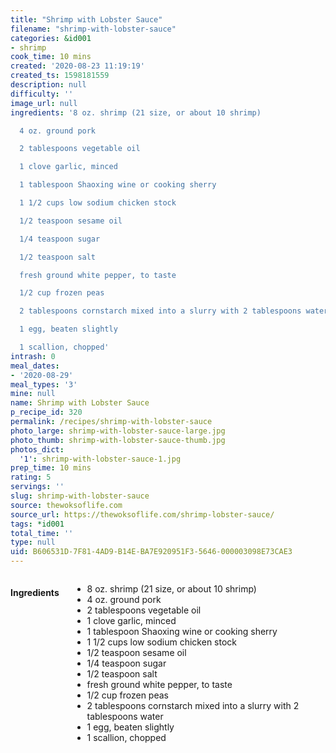 ```yaml
---
title: "Shrimp with Lobster Sauce"
filename: "shrimp-with-lobster-sauce"
categories: &id001
- shrimp
cook_time: 10 mins
created: '2020-08-23 11:19:19'
created_ts: 1598181559
description: null
difficulty: ''
image_url: null
ingredients: '8 oz. shrimp (21 size, or about 10 shrimp)

  4 oz. ground pork

  2 tablespoons vegetable oil

  1 clove garlic, minced

  1 tablespoon Shaoxing wine or cooking sherry

  1 1/2 cups low sodium chicken stock

  1/2 teaspoon sesame oil

  1/4 teaspoon sugar

  1/2 teaspoon salt

  fresh ground white pepper, to taste

  1/2 cup frozen peas

  2 tablespoons cornstarch mixed into a slurry with 2 tablespoons water

  1 egg, beaten slightly

  1 scallion, chopped'
intrash: 0
meal_dates:
- '2020-08-29'
meal_types: '3'
mine: null
name: Shrimp with Lobster Sauce
p_recipe_id: 320
permalink: /recipes/shrimp-with-lobster-sauce
photo_large: shrimp-with-lobster-sauce-large.jpg
photo_thumb: shrimp-with-lobster-sauce-thumb.jpg
photos_dict:
  '1': shrimp-with-lobster-sauce-1.jpg
prep_time: 10 mins
rating: 5
servings: ''
slug: shrimp-with-lobster-sauce
source: thewoksoflife.com
source_url: https://thewoksoflife.com/shrimp-lobster-sauce/
tags: *id001
total_time: ''
type: null
uid: B606531D-7F81-4AD9-B14E-BA7E920951F3-5646-000003098E73CAE3
---
```

<div class="large-8 medium-7 columns" id="writeup">	</div><!-- #writeup -->
</div><!-- #row-one -->
<div class="row" id="row-two">	<div class="medium-4 small-5 columns" id="ingredients"><h4>Ingredients</h4><div class="box box-ingredients content"><ul>
<li>8 oz. shrimp (21 size, or about 10 shrimp)</li>
<li>4 oz. ground pork</li>
<li>2 tablespoons vegetable oil</li>
<li>1 clove garlic, minced</li>
<li>1 tablespoon Shaoxing wine or cooking sherry</li>
<li>1 1/2 cups low sodium chicken stock</li>
<li>1/2 teaspoon sesame oil</li>
<li>1/4 teaspoon sugar</li>
<li>1/2 teaspoon salt</li>
<li>fresh ground white pepper, to taste</li>
<li>1/2 cup frozen peas</li>
<li>2 tablespoons cornstarch mixed into a slurry with 2 tablespoons water</li>
<li>1 egg, beaten slightly</li>
<li>1 scallion, chopped</li>
</ul>
</div>	</div>	<div class="medium-6 small-7 columns" id="directions">	</div>